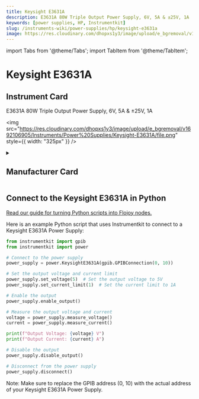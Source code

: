 ```yaml
---
title: Keysight E3631A
description: E3631A 80W Triple Output Power Supply, 6V, 5A & ±25V, 1A
keywords: [power supplies, HP, Instrumentkit]
slug: /instruments-wiki/power-supplies/hp/keysight-e3631a
image: https://res.cloudinary.com/dhopxs1y3/image/upload/e_bgremoval/v1692106905/Instruments/Power%20Supplies/Keysight-E3631A/file.png
---
```


import Tabs from '@theme/Tabs';
import TabItem from '@theme/TabItem';

# Keysight E3631A

## Instrument Card

<div className="flex">

<div>

E3631A 80W Triple Output Power Supply, 6V, 5A & ±25V, 1A

</div>

<img src="https://res.cloudinary.com/dhopxs1y3/image/upload/e_bgremoval/v1692106905/Instruments/Power%20Supplies/Keysight-E3631A/file.png" style={{ width: "325px" }} />

</div>

<details>
<summary><h2>Manufacturer Card</h2></summary>

<img src="https://res.cloudinary.com/dhopxs1y3/image/upload/e_bgremoval/v1692125999/Instruments/Vendor%20Logos/HP.png" style={{ width: "100%", height: "150px",objectFit: "cover" }} />

Keysight Technologies, or Keysight, is an American company that manufactures electronics test and measurement equipment and software. <a href="https://www.keysight.com/us/en/home.html">Website</a>.

<ul>
  <li>Headquarters: USA</li>
  <li>Yearly Revenue (millions, USD): 5420.0</li>
</ul>
</details>

## Connect to the Keysight E3631A in Python

[Read our guide for turning Python scripts into Flojoy nodes.](https://docs.flojoy.ai/custom-nodes/creating-custom-node/)


<Tabs>
<TabItem value="Instrumentkit" label="Instrumentkit">

Here is an example Python script that uses Instrumentkit to connect to a Keysight E3631A Power Supply:

```python
from instrumentkit import gpib
from instrumentkit import power

# Connect to the power supply
power_supply = power.KeysightE3631A(gpib.GPIBConnection(0, 10))

# Set the output voltage and current limit
power_supply.set_voltage(5)  # Set the output voltage to 5V
power_supply.set_current_limit(1)  # Set the current limit to 1A

# Enable the output
power_supply.enable_output()

# Measure the output voltage and current
voltage = power_supply.measure_voltage()
current = power_supply.measure_current()

print(f"Output Voltage: {voltage} V")
print(f"Output Current: {current} A")

# Disable the output
power_supply.disable_output()

# Disconnect from the power supply
power_supply.disconnect()
```

Note: Make sure to replace the GPIB address (0, 10) with the actual address of your Keysight E3631A Power Supply.

</TabItem>
</Tabs>